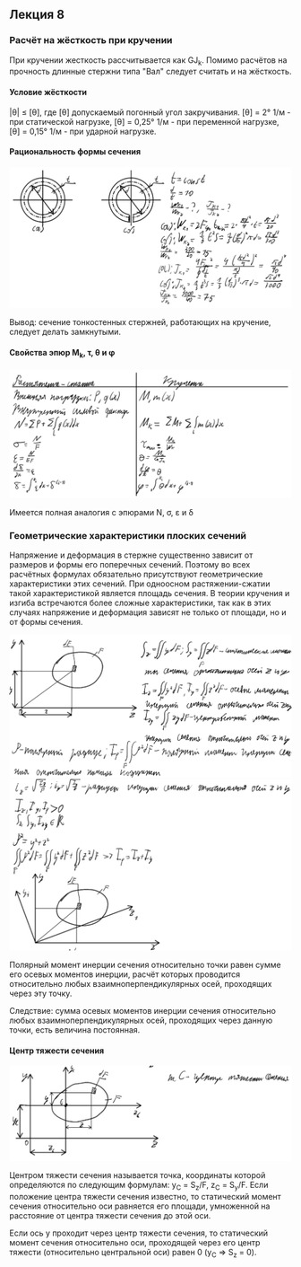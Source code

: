 ## Лекция 8

### Расчёт на жёсткость при кручении

При кручении жесткость рассчитывается как GJ<sub>k</sub>. Помимо расчётов на прочность длинные стержни типа "Вал" следует считать и на жёсткость.

#### Условие жёсткости

<a>|&theta;| &le; [&theta;], где [&theta;]</a> допускаемый погонный угол закручивания. <a>[&theta;] = 2&#176;</a> 1/м - при статической нагрузке, <a>[&theta;] = 0,25&#176;</a> 1/м - при переменной нагрузке, <a>[&theta;] = 0,15&#176;</a> 1/м - при ударной нагрузке.

#### Рациональность формы сечения

<img src=source-figures/lect8-1.png>

Вывод: сечение тонкостенных стержней, работающих на кручение, следует делать замкнутыми.

#### Свойства эпюр <a>M<sub>k</sub>, &tau;, &theta; и &phi;</a>

<img src=source-figures/lect8-2.png>

Имеется полная аналогия с эпюрами <a>N, &sigma;, &epsilon; и &delta;</a>

### Геометрические характеристики плоских сечений

Напряжение и деформация в стержне существенно зависит от размеров и формы его поперечных сечений. Поэтому во всех расчётных формулах обязательно присутствуют геометрические характеристики этих сечений. При одноосном растяжении-сжатии такой характеристикой является площадь сечения. В теории кручения и изгиба встречаются более сложные характеристики, так как в этих случаях напряжение и деформация зависят не только от площади, но и от формы сечения.

<img src=source-figures/lect8-3.png>
<img src=source-figures/lect8-4.png>

Полярный момент инерции сечения относительно точки равен сумме его осевых моментов инерции, расчёт которых проводится относительно любых взаимноперпендикулярных осей, проходящих через эту точку.

Следствие: сумма осевых моментов инерции сечения относительно любых взаимноперпендикулярных осей, проходящих через данную точки, есть величина постоянная.

#### Центр тяжести сечения

<img src=source-figures/lect8-5.png>

Центром тяжести сечения называется точка, координаты которой определяются по следующим формулам: y<sub>C</sub> = S<sub>z</sub>/F, z<sub>C</sub> = S<sub>y</sub>/F. Если положение центра тяжести сечения известно, то статический момент сечения относительно оси равняется его площади, умноженной на расстояние от центра тяжести сечения до этой оси.

Если ось y проходит через центр тяжести сечения, то статический момент сечения относительно оси, проходящей через его центр тяжести (относительно центральной оси) равен 0 (y<sub>C</sub> => S<sub>z</sub> = 0).
